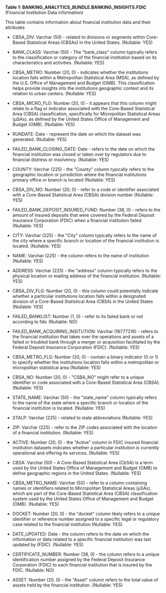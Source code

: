 **Table 1: BANKING_ANALYTICS_BUNDLE.BANKING_INSIGHTS.FDIC** (Financial Institution Data information)

This table contains information about financial institution data and their attributes

- CBSA_DIV: Varchar (50) - related to divisions or segments within Core-Based Statistical Areas (CBSAs) in the United States. (Nullable: YES)

- BANK_CLASS: Varchar (50) - The "bank_class" column  typically refers to the classification or category of the financial institution based on its characteristics and activities. (Nullable: YES)

- CBSA_METRO: Number (20, 0) -  indicates whether the institutions location falls within a Metropolitan Statistical Area (MSA), as defined by the U.S. Office of Management and Budget (OMB). This classification helps provide insights into the institutions geographic context and its relation to urban centers. (Nullable: YES)

- CBSA_MICRO_FLG: Number (20, 0) -  it appears that this column might relate to a flag or indicator associated with the Core-Based Statistical Area (CBSA) classification, specifically for Micropolitan Statistical Areas (μSAs), as defined by the United States Office of Management and Budget (OMB). (Nullable: YES)

- RUNDATE: Date -  represent the date on which the dataset was generated. (Nullable: YES)

- FAILED_BANK_CLOSING_DATE: Date - refers to the date on which the financial institution was closed or taken over by regulators due to financial distress or insolvency. (Nullable: YES)

- COUNTY: Varchar (225) - the "County" column typically refers to the geographic location or jurisdiction where the financial institutions primary office or branch is located (Nullable: YES)

- CBSA_DIV_NO: Number (20, 0) - refer to a code or identifier associated with a Core-Based Statistical Area (CBSA) division number (Nullable: YES)

- FAILED_BANK_DEPOSIT_INSURED_FUND: Number (38, 0) -  refers to the amount of insured deposits that were covered by the Federal Deposit Insurance Corporation (FDIC) when a financial institution failed (Nullable: YES)

- CITY: Varchar (225) -  the "City" column typically refers to the name of the city where a specific branch or location of the financial institution is located. (Nullable: YES)

- NAME: Varchar (225) - the column refers to the name of institution (Nullable: YES)

- ADDRESS: Varchar (225) - the "address" column typically refers to the physical location or mailing address of the financial institution. (Nullable: YES)

- CBSA_DIV_FLG: Number (20, 0) -  this column could potentially indicate whether a particular institutions location falls within a designated division of a Core-Based Statistical Area (CBSA) in the United States (Nullable: YES)

- FAILED_BANKLIST: Number (1, 0) - refer to its failed bank or not according to fdic (Nullable: NO)

- FAILED_BANK_ACQUIRING_INSITUTION: Varchar (16777216) - refers to the financial institution that takes over the operations and assets of a failed or troubled bank through a merger or acquisition facilitated by the Federal Deposit Insurance Corporation (FDIC). (Nullable: YES)

- CBSA_METRO_FLG: Number (20, 0) - contain a binary indicator (0 or 1) to specify whether the institutions location falls within a metropolitan or micropolitan statistical area (Nullable: YES)

- CBSA_NO: Number (20, 0) - "CSBA_NO" might refer to a unique identifier or code associated with a Core-Based Statistical Area (CBSA). (Nullable: YES)

- STATE_NAME: Varchar (50) -  the "state_name" column typically refers to the name of the state where a specific branch or location of the financial institution is located. (Nullable: YES)

- STALP: Varchar (225) - related to state abbreviations (Nullable: YES)

- ZIP: Varchar (225) - refer to the ZIP codes associated with the location of a financial institution.  (Nullable: YES)

- ACTIVE: Number (20, 0) - the "Active" column in FDIC insured financial institution datasets indicates whether a particular institution is currently operational and offering its services. (Nullable: YES)

- CBSA: Varchar (50) - A Core-Based Statistical Area (CbSA) is a term used by the United States Office of Management and Budget (OMB) to define geographic regions in the United States. (Nullable: YES)

- CBSA_METRO_NAME: Varchar (50) - refer to a column containing names or identifiers related to Micropolitan Statistical Areas (μSAs), which are part of the Core-Based Statistical Area (CBSA) classification system used by the United States Office of Management and Budget (OMB). (Nullable: YES)

- DOCKET: Number (20, 0) - the "docket" column likely refers to a unique identifier or reference number assigned to a specific legal or regulatory case related to the financial institution (Nullable: YES)

- DATE_UPDATED: Date - the column refers to the date on which the information or data related to a specific financial institution was last updated by  (FDIC). (Nullable: YES)

- CERTIFICATE_NUMBER: Number (38, 0) - the column refers to a unique identification number assigned by the Federal Deposit Insurance Corporation (FDIC) to each financial institution that is insured by the FDIC. (Nullable: NO)

- ASSET: Number (20, 0) - the "Asset" column refers to the total value of assets held by the financial institution. (Nullable: YES)


